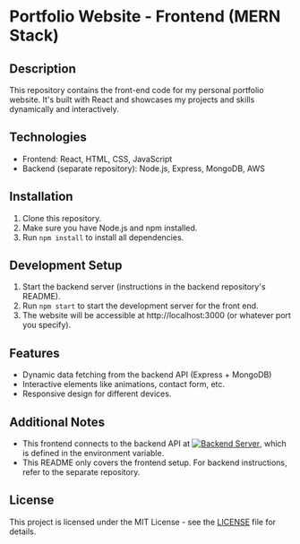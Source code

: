 # Portfolio Website - Frontend (MERN Stack)

## Description
This repository contains the front-end code for my personal portfolio website. It's built with React and showcases my projects and skills dynamically and interactively.

## Technologies
- Frontend: React, HTML, CSS, JavaScript
- Backend (separate repository): Node.js, Express, MongoDB, AWS

## Installation
1. Clone this repository.
2. Make sure you have Node.js and npm installed.
3. Run ````npm install```` to install all dependencies.

## Development Setup
1. Start the backend server (instructions in the backend repository's README).
2. Run ````npm start```` to start the development server for the front end.
3. The website will be accessible at http://localhost:3000 (or whatever port you specify).

## Features
- Dynamic data fetching from the backend API (Express + MongoDB)
- Interactive elements like animations, contact form, etc.
- Responsive design for different devices.

## Additional Notes
- This frontend connects to the backend API at [![Backend Server](https://img.shields.io/badge/Backend%20Server%20-Details-blue)](https://github.com/BalkiratS/portfolio-server), which is defined in the environment variable.
- This README only covers the frontend setup. For backend instructions, refer to the separate repository.

## License

This project is licensed under the MIT License - see the [LICENSE](LICENSE) file for details.
